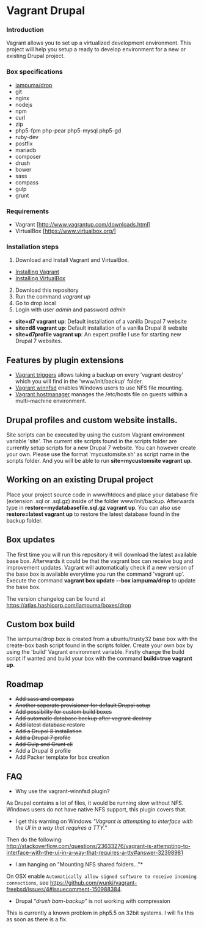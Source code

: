 # Vagrant Drupal

### Introduction
Vagrant allows you to set up a virtualized development environment. This project will help you setup a ready to develop environment for a new or existing Drupal project.

### Box specifications

* [iampuma/drop](https://atlas.hashicorp.com/iampuma/boxes/drop)
* git
* nginx
* nodejs
* npm
* curl
* zip
* php5-fpm php-pear php5-mysql php5-gd
* ruby-dev
* postfix
* mariadb
* composer
* drush
* bower
* sass
* compass
* gulp
* grunt

### Requirements
* Vagrant [http://www.vagrantup.com/downloads.html]
* VirtualBox [https://www.virtualbox.org/]


### Installation steps
1. Download and Install Vagrant and VirtualBox.
  * [Installing Vagrant](https://docs.vagrantup.com/v2/installation/)
  * [Installing VirtualBox](https://www.virtualbox.org/manual/ch02.html)
2. Download this repository
3. Run the command *vagrant up*
4. Go to drop.local
5. Login with user *admin* and password *admin*

* **site=d7 vagrant up**: Default installation of a vanilla Drupal 7 website
* **site=d8 vagrant up**: Default installation of a vanilla Drupal 8 website
* **site=d7profile vagrant up**: An expert profile I use for starting new Drupal 7 websites.

## Features by plugin extensions
* [Vagrant triggers](https://github.com/emyl/vagrant-triggers) allows taking a backup on every 'vagrant destroy' which you will find in the 'www/init/backup' folder.
* [Vagrant winnfsd](https://github.com/winnfsd/vagrant-winnfsd) enables Windows users to use NFS file mounting.
* [Vagrant hostmanager](https://github.com/smdahlen/vagrant-hostmanager) manages the /etc/hosts file on guests within a multi-machine environment.

## Drupal profiles and custom website installs.
Site scripts can be executed by using the custom Vagrant environment variable 'site'. The current site scripts found in the scripts folder are currently setup scripts for a new Drupal 7 website. You can however create your own. Please use the format 'mycustomsite.sh' as script name in the scripts folder. And you will be able to run **site=mycustomsite vagrant up**.

## Working on an existing Drupal project
Place your project source code in www/htdocs and place your database file (extension .sql or .sql.gz) inside of the folder www/init/backup. Afterwards type in **restore=mydatabasefile.sql.gz vagrant up**. You can also use **restore=latest vagrant up** to restore the latest database found in the backup folder.

## Box updates
The first time you will run this repository it will download the latest available base box. Afterwards it could be that the vagrant box can receive bug and improvement updates. Vagrant will automatically check if a new version of the base box is available everytime you run the command 'vagrant up'. Execute the command **vagrant box update --box iampuma/drop** to update the base box.

The version changelog can be found at https://atlas.hashicorp.com/iampuma/boxes/drop

## Custom box build
The iampuma/drop box is created from a ubuntu/trusty32 base box with the create-box bash script found in the scripts folder. Create your own box by using the 'build' Vagrant environment variable. Firstly change the build script if wanted and build your box with the command **build=true vagrant up**.

## Roadmap
* ~~Add sass and compass~~
* ~~Another seperate provisioner for default Drupal setup~~
* ~~Add possibility for custom build boxes~~
* ~~Add automatic database backup after vagrant destroy~~
* ~~Add latest database restore~~
* ~~Add a Drupal 8 installation~~
* ~~Add a Drupal 7 profile~~
* ~~Add Gulp and Grunt cli~~
* Add a Drupal 8 profile
* Add Packer template for box creation

## FAQ

* Why use the vagrant-winnfsd plugin?

As Drupal contains a lot of files, it would be running slow without NFS. Windows users do not have native NFS support, this plugin covers that.

* I get this warning on Windows *"Vagrant is attempting to interface with the UI in a way that requires a TTY."*

Then do the following: http://stackoverflow.com/questions/23633276/vagrant-is-attempting-to-interface-with-the-ui-in-a-way-that-requires-a-tty#answer-32398981

* I am hanging on "Mounting NFS shared folders..."*

On OSX enable `Automatically allow signed software to receive incoming connections`, see https://github.com/wunki/vagrant-freebsd/issues/4#issuecomment-150988384. 

* Drupal *"drush bam-backup"* is not working with compression

This is currently a known problem in php5.5 on 32bit systems. I will fix this as soon as there is a fix.
